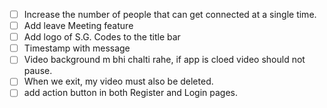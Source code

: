 - [ ] Increase the number of people that can get connected at a single time.
- [ ] Add leave Meeting feature
- [ ] Add logo of S.G. Codes to the title bar 
- [ ] Timestamp with message
- [ ] Video background m bhi chalti rahe, if app is cloed video should not pause.
- [ ] When we exit, my video must also be deleted.
- [ ] add action button in both Register and Login pages.